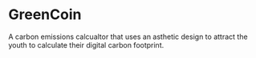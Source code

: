 # GreenCoin

A carbon emissions calcualtor that uses an asthetic design to attract the youth to calculate their digital carbon footprint. 
